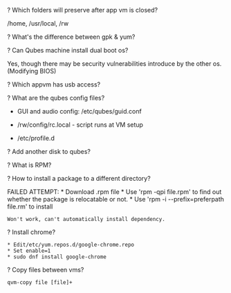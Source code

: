 ? Which folders will preserve after app vm is closed?

/home, /usr/local, /rw

? What's the difference between gpk & yum?



? Can Qubes machine install dual boot os?

Yes, though there may be security vulnerabilities introduce by the other os. (Modifying BIOS)

? Which appvm has usb access?

? What are the qubes config files?


* GUI and audio config: /etc/qubes/guid.conf

* /rw/config/rc.local - script runs at VM setup

* /etc/profile.d

? Add another disk to qubes?

? What is RPM?

? How to install a package to a different directory?

FAILED ATTEMPT:
    * Download .rpm file
    * Use 'rpm -qpi file.rpm' to find out whether the package is relocatable or not.
    * Use 'rpm -i --prefix=preferpath file.rm' to install 

    Won't work, can't automatically install dependency.

? Install chrome?

    * Edit/etc/yum.repos.d/google-chrome.repo
    * Set enable=1
    * sudo dnf install google-chrome

? Copy files between vms?

    qvm-copy file [file]+

